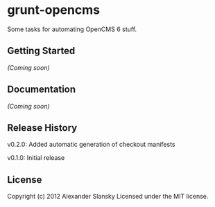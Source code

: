 # grunt-opencms

Some tasks for automating OpenCMS 6 stuff.

## Getting Started
_(Coming soon)_

[grunt]: https://github.com/cowboy/grunt
[getting_started]: https://github.com/cowboy/grunt/blob/master/docs/getting_started.md

## Documentation
_(Coming soon)_

## Release History

v0.2.0: Added automatic generation of checkout manifests

v0.1.0: Initial release

## License
Copyright (c) 2012 Alexander Slansky
Licensed under the MIT license.
